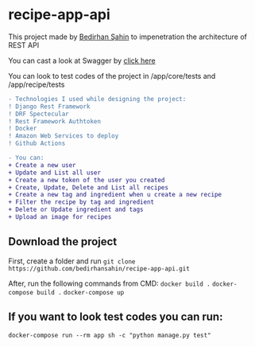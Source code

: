 # recipe-app-api

This project made by [Bedirhan Şahin](https://www.linkedin.com/in/bedirhan-sahin/) to impenetration the architecture of REST API

You can cast a look at Swagger by [click here](http://ec2-34-228-80-140.compute-1.amazonaws.com/api/docs/)


You can look to test codes of the project in /app/core/tests and /app/recipe/tests


```diff
- Technologies I used while designing the project:
! Django Rest Framework
! DRF Spectecular
! Rest Framework Authtoken
! Docker
! Amazon Web Services to deploy
! Github Actions
```


```diff
- You can:
+ Create a new user
+ Update and List all user
+ Create a new token of the user you created
+ Create, Update, Delete and List all recipes
+ Create a new tag and ingredient when u create a new recipe
+ Filter the recipe by tag and ingredient
+ Delete or Update ingredient and tags
+ Upload an image for recipes
```

## Download the project
First, create a folder and run ```git clone https://github.com/bedirhansahin/recipe-app-api.git ```

After, run the following commands from CMD:
``` docker build . ```
``` docker-compose build . ```
``` docker-compose up ```

## If you want to look test codes you can run:
``` docker-compose run --rm app sh -c "python manage.py test" ```